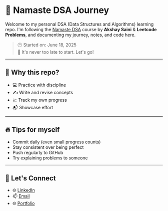 # 🚀 Namaste DSA Journey

Welcome to my personal DSA (Data Structures and Algorithms) learning repo. I'm following the [Namaste DSA](https://namastedev.com/learn/namaste-dsa) course by **Akshay Saini** & **Leetcode Problems**, and documenting my journey, notes, and code here.

> 🕐 Started on: June 18, 2025  
> 💪 It's never too late to start. Let's go!

---


## 📌 Why this repo?

- 💻 Practice with discipline
- ✍️ Write and revise concepts
- 📈 Track my own progress
- 📬 Showcase effort 

---

## 🔥 Tips for myself

- Commit daily (even small progress counts)
- Stay consistent over being perfect
- Push regularly to GitHub
- Try explaining problems to someone

---

## 🙌 Let's Connect

- 🌐 [LinkedIn](https://www.linkedin.com/in/yourname/)
- 📫 [Email](mailto:youremail@example.com)
- 🌐 [Portfolio](https://portfolio-milan-bhimanis-projects.vercel.app/)
